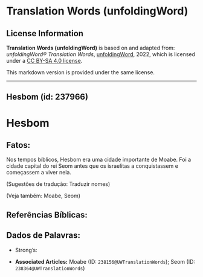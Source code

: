 # Translation Words (unfoldingWord)

## License Information

**Translation Words (unfoldingWord)** is based on and adapted from: _unfoldingWord® Translation Words_, [unfoldingWord](https://unfoldingword.org/utw), 2022, which is licensed under a [CC BY-SA 4.0 license](https://creativecommons.org/licenses/by-sa/4.0/legalcode.en).

This markdown version is provided under the same license.



--------------------------------

## Hesbom (id: 237966)

Hesbom
======

Fatos:
------

Nos tempos bíblicos, Hesbom era uma cidade importante de Moabe. Foi a cidade capital do rei Seom antes que os israelitas a conquistassem e começassem a viver nela.

(Sugestões de tradução: Traduzir nomes)

(Veja também: Moabe, Seom)

Referências Bíblicas:
---------------------

Dados de Palavras:
------------------

* Strong’s:

* **Associated Articles:** Moabe (ID: `238156@UWTranslationWords`); Seom (ID: `238364@UWTranslationWords`)

